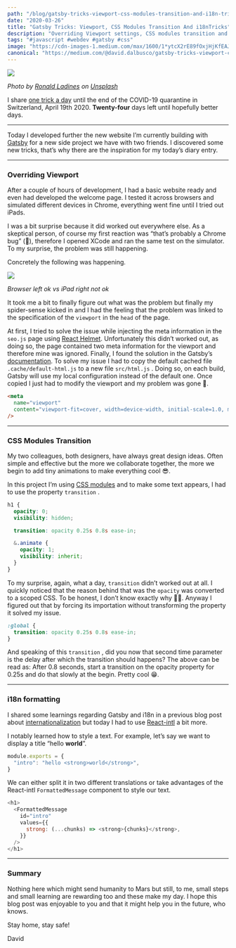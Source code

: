 ```yaml
---
path: "/blog/gatsby-tricks-viewport-css-modules-transition-and-i18n-tricks"
date: "2020-03-26"
title: "Gatsby Tricks: Viewport, CSS Modules Transition And i18nTricks"
description: "Overriding Viewport settings, CSS modules transition and an i18n formatting tricks withGatsby"
tags: "#javascript #webdev #gatsby #css"
image: "https://cdn-images-1.medium.com/max/1600/1*ytcX2rE89fOxjHjKfEAJng.png"
canonical: "https://medium.com/@david.dalbusco/gatsby-tricks-viewport-css-modules-transition-and-i18n-tricks-a3d1089a4910"
---
```


![](https://cdn-images-1.medium.com/max/1600/1*ytcX2rE89fOxjHjKfEAJng.png)

*Photo by [Ronald Ladines](https://unsplash.com/@massrecall?utm_source=unsplash&utm_medium=referral&utm_content=creditCopyText) on [Unsplash](https://unsplash.com/s/photos/free?utm_source=unsplash&utm_medium=referral&utm_content=creditCopyText)*

I share [one trick a day](https://daviddalbusco.com/blog/how-to-call-the-service-worker-from-the-web-app-context) until the end of the COVID-19 quarantine in Switzerland, April 19th 2020. **Twenty-four** days left until hopefully better days.

*****

Today  I developed further the new website I’m currently building with [Gatsby](https://www.gatsbyjs.org) for a new side project we have with two friends. I discovered some new tricks, that’s why there are the inspiration for my today’s diary entry.

*****

### Overriding Viewport

After a couple of hours of development, I had a basic website ready and even had developed the welcome page. I tested it across browsers and simulated different devices in Chrome, everything went fine until I tried out iPads.

I was a bit surprise because it did worked out everywhere else. As a skeptical person, of course my first reaction was “that’s probably a Chrome bug” (🤣), therefore I opened XCode and ran the same test on the simulator. To my surprise, the problem was still happening.

Concretely the following was happening.

![](https://cdn-images-1.medium.com/max/1600/1*t7rBjEcQRqcbuy183JaSSw.gif)

*Browser left ok vs iPad right not ok*

It took me a bit to finally figure out what was the problem but finally my spider-sense kicked in and I had the feeling that the problem was linked to the specification of the `viewport` in the `head` of the page.

At first, I tried to solve the issue while injecting the meta information in the `seo.js` page using [React Helmet](https://github.com/nfl/react-helmet). Unfortunately this didn’t worked out, as doing so, the page contained two meta information for the viewport and therefore mine was ignored. Finally, I found the solution in the Gatsby’s [documentation](https://www.gatsbyjs.org/docs/custom-html/). To solve my issue I had to copy the default cached file `.cache/default-html.js` to a new file `src/html.js` . Doing so, on each build, Gatsby will use my local configuration instead of the default one. Once copied I just had to modify the viewport and my problem was gone 🥳.

```html
<meta
  name="viewport"
  content="viewport-fit=cover, width=device-width, initial-scale=1.0, minimum-scale=1.0, maximum-scale=1.0, user-scalable=no"
/>
```

*****

### CSS Modules Transition

My two colleagues, both designers, have always great design ideas. Often simple and effective but the more we collaborate together, the more we begin to add tiny animations to make everything cool 😎.

In this project I’m using [CSS modules](https://github.com/css-modules/css-modules) and to make some text appears, I had to use the property `transition` .

```css
h1 {
  opacity: 0;
  visibility: hidden;

  transition: opacity 0.25s 0.8s ease-in;

  &.animate {
    opacity: 1;
    visibility: inherit;
  }
}
```

To my surprise, again, what a day, `transition` didn’t worked out at all. I quickly noticed that the reason behind that was the `opacity` was converted to a scoped CSS. To be honest, I don’t know exactly why 🤷‍♂️. Anyway I figured out that by forcing its importation without transforming the property it solved my issue.

```css
:global {
  transition: opacity 0.25s 0.8s ease-in;
}
```

And speaking of this `transition` , did you now that second time parameter is the delay after which the transition should happens? The above can be read as: After 0.8 seconds, start a transition on the opacity property for 0.25s and do that slowly at the begin. Pretty cool 😁.

*****

### i18n formatting

I shared some learnings regarding Gatsby and i18n in a previous blog post about [internationalization](https://daviddalbusco.com/blog/internationalization-with-gatsby) but today I had to use [React-intl](https://github.com/formatjs/react-intl) a bit more.

I notably learned how to style a text. For example, let’s say we want to display a title “hello **world**”.

```javascript
module.exports = {
  "intro": "hello <strong>world</strong>",
}
```

We can either split it in two different translations or take advantages of the React-intl `FormattedMessage` component to style our text.

```javascript
<h1>
  <FormattedMessage
    id="intro"
    values={{
      strong: (...chunks) => <strong>{chunks}</strong>,
    }}
  />
</h1>
```

*****

### Summary

Nothing here which might send humanity to Mars but still, to me, small steps and small learning are rewarding too and these make my day. I hope this blog post was enjoyable to you and that it might help you in the future, who knows.

Stay home, stay safe!

David
